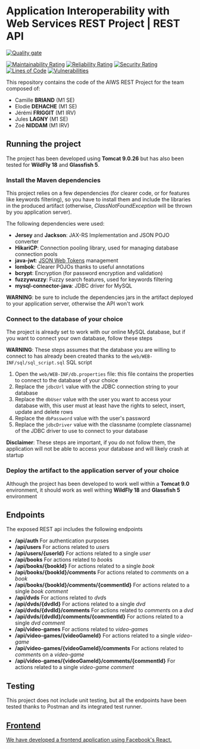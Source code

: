 # Application Interoperability with Web Services REST Project | REST API

[![Quality gate](https://sonarcloud.io/api/project_badges/quality_gate?project=efrei.m1.aiws.rest%3Aaiws-rest-project)](https://sonarcloud.io/dashboard?id=efrei.m1.aiws.rest%3Aaiws-rest-project)

[![Maintainability Rating](https://sonarcloud.io/api/project_badges/measure?project=efrei.m1.aiws.rest%3Aaiws-rest-project&metric=sqale_rating)](https://sonarcloud.io/dashboard?id=efrei.m1.aiws.rest%3Aaiws-rest-project)
[![Reliability Rating](https://sonarcloud.io/api/project_badges/measure?project=efrei.m1.aiws.rest%3Aaiws-rest-project&metric=reliability_rating)](https://sonarcloud.io/dashboard?id=efrei.m1.aiws.rest%3Aaiws-rest-project)
[![Security Rating](https://sonarcloud.io/api/project_badges/measure?project=efrei.m1.aiws.rest%3Aaiws-rest-project&metric=security_rating)](https://sonarcloud.io/dashboard?id=efrei.m1.aiws.rest%3Aaiws-rest-project)
[![Lines of Code](https://sonarcloud.io/api/project_badges/measure?project=efrei.m1.aiws.rest%3Aaiws-rest-project&metric=ncloc)](https://sonarcloud.io/dashboard?id=efrei.m1.aiws.rest%3Aaiws-rest-project)
[![Vulnerabilities](https://sonarcloud.io/api/project_badges/measure?project=efrei.m1.aiws.rest%3Aaiws-rest-project&metric=vulnerabilities)](https://sonarcloud.io/dashboard?id=efrei.m1.aiws.rest%3Aaiws-rest-project)

This repository contains the code of the AIWS REST Project for the team composed of:
- Camille **BRIAND** (M1 SE)
- Elodie **DEHACHE** (M1 SE)
- Jérémi **FRIGGIT** (M1 IRV)
- Jules **LAGNY** (M1 SE)
- Zoé **NIDDAM** (M1 IRV)

## Running the project

The project has been developed using **Tomcat 9.0.26** but has also been tested for **WildFly 18** and **Glassfish 5**.

### Install the Maven dependencies

This project relies on a few dependencies (for clearer code, or for features like keywords filtering), so you have to install them
and include the libraries in the produced artifact (otherwise, *ClassNotFoundException* will be thrown by you application server).

The following dependencies were used:

- **Jersey** and **Jackson**: JAX-RS Implementation and JSON POJO converter
- **HikariCP**: Connection pooling library, used for managing database connection pools
- **java-jwt**: [JSON Web Tokens](https://jwt.io/) management
- **lombok**: Clearer POJOs thanks to useful annotations
- **bcrypt**: Encryption (for password encryption and validation)
- **fuzzywuzzy**: Fuzzy search features, used for keywords filtering
- **mysql-connector-java**: JDBC driver for MySQL

**WARNING**: be sure to include the dependencies jars in the artifact deployed to your application server, otherwise the API won't work

### Connect to the database of your choice

The project is already set to work with our online MySQL database, but if you want to connect your own database, follow these steps

**WARNING**: These steps assumes that the database you are willing to connect to has already been created thanks to the `web/WEB-INF/sql/sql_script.sql` SQL script

1. Open the `web/WEB-INF/db.properties` file: this file contains the properties to connect to the database of your choice
2. Replace the `jdbcUrl` value with the JDBC connection string to your database
3. Replace the `dbUser` value with the user you want to access your database with, this user must at least have the rights to select, insert, update and delete rows
4. Replace the `dbPassword` value with the user's password
5. Replace the `jdbcDriver` value with the classname (complete classname) of the JDBC driver to use to connect to your database

**Disclaimer**: These steps are important, if you do not follow them, the application will not be able to access your database and will likely crash at startup

### Deploy the artifact to the application server of your choice

Although the project has been developed to work well within a **Tomcat 9.0** environment, it should work as well withing **WildFly 18** and **Glassfish 5** environment

## Endpoints

The exposed REST api includes the following endpoints

- **/api/auth** For authentication purposes
- **/api/users** For actions related to *user*s
- **/api/users/{userId}** For actions related to a single *user*
- **/api/books** For actions related to *book*s
- **/api/books/{bookId}** For actions related to a single *book*
- **/api/books/{bookId}/comments** For actions related to *comment*s on a *book*
- **/api/books/{bookId}/comments/{commentId}** For actions related to a single *book* *comment*
- **/api/dvds** For actions related to *dvd*s
- **/api/dvds/{dvdId}** For actions related to a single *dvd*
- **/api/dvds/{dvdId}/comments** For actions related to *comment*s on a *dvd*
- **/api/dvds/{dvdId}/comments/{commentId}** For actions related to a single *dvd* *comment*
- **/api/video-games** For actions related to *video-game*s
- **/api/video-games/{videoGameId}** For actions related to a single *video-game*
- **/api/video-games/{videoGameId}/comments** For actions related to *comment*s on a *video-game*
- **/api/video-games/{videoGameId}/comments/{commentId}** For actions related to a single *video-game* *comment* 

## Testing

This project does not include unit testing, but all the endpoints have been tested thanks to Postman and its integrated test runner.

## [Frontend](https://github.com/AmiralBl3ndic/EFREI-M1-SE-AIWS-REST-Project-WebApp)

[We have developed a frontend application using Facebook's React.](https://github.com/AmiralBl3ndic/EFREI-M1-SE-AIWS-REST-Project-WebApp)


